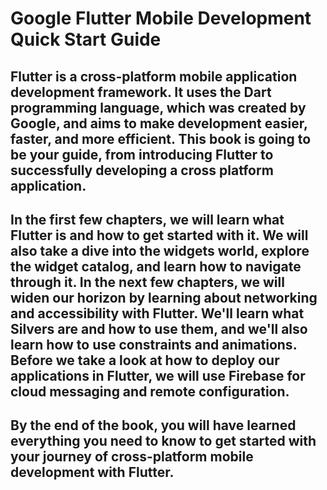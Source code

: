 # Google Flutter Mobile Development Quick Start Guide

## Flutter is a cross-platform mobile application development framework. It uses the Dart programming language, which was created by Google, and aims to make development easier, faster, and more efficient. This book is going to be your guide, from introducing Flutter to successfully developing a cross platform application.

## In the first few chapters, we will learn what Flutter is and how to get started with it. We will also take a dive into the widgets world, explore the widget catalog, and learn how to navigate through it. In the next few chapters, we will widen our horizon by learning about networking and accessibility with Flutter. We'll learn what Silvers are and how to use them, and we'll also learn how to use constraints and animations. Before we take a look at how to deploy our applications in Flutter, we will use Firebase for cloud messaging and remote configuration.

## By the end of the book, you will have learned everything you need to know to get started with your journey of cross-platform mobile development with Flutter.